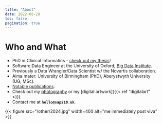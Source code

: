```yaml
---
title: "About"
date: 2022-08-28
toc: false
pagination: true
---
```


# Who and What

+ PhD in Clinical Informatics - [check out my thesis](https://etheses.bham.ac.uk//id/eprint/13244/ "link to thesis")!
+ Software Data Engineer at the University of Oxford, [Big Data Institute](https://www.bdi.ox.ac.uk/Team/samantha-pendleton?ref=image "link to staff page").
+ Previously a Data Wrangler/Data Scientist w/ the Novartis collaboration. 
+ Alma mater: University of Birmingham (PhD), Aberystwyth University (UG, MSc).
+ [Notable publications](https://scholar.google.com/citations?user=UjpxpTYAAAAJ&hl=en "google scholar link").
+ Check out my [photography](https://www.flickr.com/photos/sap218/albums/ "my photographs with my fancy camera") or my [digital artwork]({{< ref "digitalart" >}}).
+ Contact me at **`hello@sap218.uk`**.

{{< figure src="/other/2024.jpg" width=400 alt="me immediately post viva" >}}